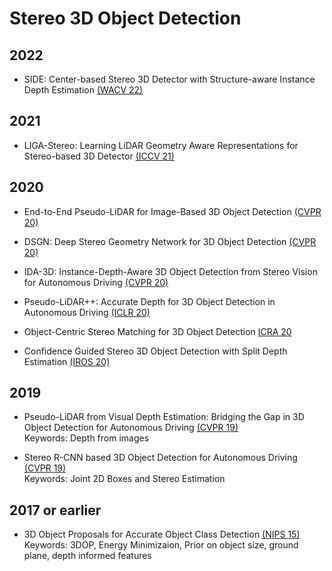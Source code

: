 # Stereo 3D Object Detection

## 2022

- SIDE: Center-based Stereo 3D Detector with Structure-aware Instance Depth Estimation [(WACV 22)](https://arxiv.org/pdf/2108.09663.pdf)

## 2021

- LIGA-Stereo: Learning LiDAR Geometry Aware Representations for Stereo-based 3D Detector [(ICCV 21)](https://openaccess.thecvf.com/content/ICCV2021/papers/Guo_LIGA-Stereo_Learning_LiDAR_Geometry_Aware_Representations_for_Stereo-Based_3D_Detector_ICCV_2021_paper.pdf)

## 2020

- End-to-End Pseudo-LiDAR for Image-Based 3D Object Detection [(CVPR 20)](https://openaccess.thecvf.com/content_CVPR_2020/papers/Qian_End-to-End_Pseudo-LiDAR_for_Image-Based_3D_Object_Detection_CVPR_2020_paper.pdf)

- DSGN: Deep Stereo Geometry Network for 3D Object Detection [(CVPR 20)](https://openaccess.thecvf.com/content_CVPR_2020/papers/Chen_DSGN_Deep_Stereo_Geometry_Network_for_3D_Object_Detection_CVPR_2020_paper.pdf)

- IDA-3D: Instance-Depth-Aware 3D Object Detection from Stereo Vision for Autonomous Driving [(CVPR 20)](https://openaccess.thecvf.com/content_CVPR_2020/papers/Peng_IDA-3D_Instance-Depth-Aware_3D_Object_Detection_From_Stereo_Vision_for_Autonomous_CVPR_2020_paper.pdf)

- Pseudo-LiDAR++: Accurate Depth for 3D Object Detection in Autonomous Driving [(ICLR 20)](https://openreview.net/pdf?id=BJedHRVtPB)

- Object-Centric Stereo Matching for 3D Object Detection [ICRA 20](https://ieeexplore.ieee.org/stamp/stamp.jsp?arnumber=9196660)

- Confidence Guided Stereo 3D Object Detection with Split Depth Estimation [(IROS 20)](https://ieeexplore.ieee.org/stamp/stamp.jsp?arnumber=9341188)

## 2019

- Pseudo-LiDAR from Visual Depth Estimation: Bridging the Gap in 3D Object Detection for Autonomous Driving [(CVPR 19)](https://openaccess.thecvf.com/content_CVPR_2019/papers/Wang_Pseudo-LiDAR_From_Visual_Depth_Estimation_Bridging_the_Gap_in_3D_CVPR_2019_paper.pdf)\
Keywords: Depth from images

- Stereo R-CNN based 3D Object Detection for Autonomous Driving [(CVPR 19)](https://openaccess.thecvf.com/content_CVPR_2019/papers/Li_Stereo_R-CNN_Based_3D_Object_Detection_for_Autonomous_Driving_CVPR_2019_paper.pdf)\
Keywords: Joint 2D Boxes and Stereo Estimation

## 2017 or earlier

- 3D Object Proposals for Accurate Object Class Detection [(NIPS 15)](https://proceedings.neurips.cc/paper/2015/file/6da37dd3139aa4d9aa55b8d237ec5d4a-Paper.pdf)\
Keywords: 3DOP, Energy Minimizaion, Prior on object size, ground plane, depth informed features